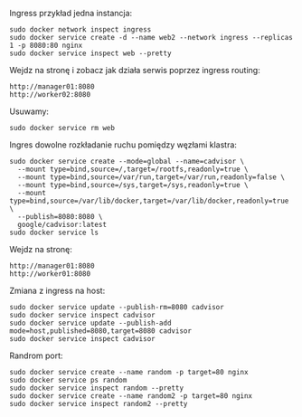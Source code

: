 Ingress przykład jedna instancja:
```
sudo docker network inspect ingress
sudo docker service create -d --name web2 --network ingress --replicas 1 -p 8080:80 nginx
sudo docker service inspect web --pretty
```
Wejdz na stronę i zobacz jak działa serwis poprzez ingress routing:
```
http://manager01:8080
http://worker02:8080
```
Usuwamy:
```
sudo docker service rm web
```
Ingres dowolne rozkładanie ruchu pomiędzy węzłami klastra:
```
sudo docker service create --mode=global --name=cadvisor \
  --mount type=bind,source=/,target=/rootfs,readonly=true \
  --mount type=bind,source=/var/run,target=/var/run,readonly=false \
  --mount type=bind,source=/sys,target=/sys,readonly=true \
  --mount type=bind,source=/var/lib/docker,target=/var/lib/docker,readonly=true \
  --publish=8080:8080 \
  google/cadvisor:latest
sudo docker service ls
```
Wejdz na stronę:
```
http://manager01:8080
http://worker01:8080
```
Zmiana z ingress na host:
```
sudo docker service update --publish-rm=8080 cadvisor
sudo docker service inspect cadvisor
sudo docker service update --publish-add mode=host,published=8080,target=8080 cadvisor
sudo docker service inspect cadvisor
```
Randrom port:
```
sudo docker service create --name random -p target=80 nginx
sudo docker service ps random
sudo docker service inspect random --pretty
sudo docker service create --name random2 -p target=80 nginx
sudo docker service inspect random2 --pretty
```
